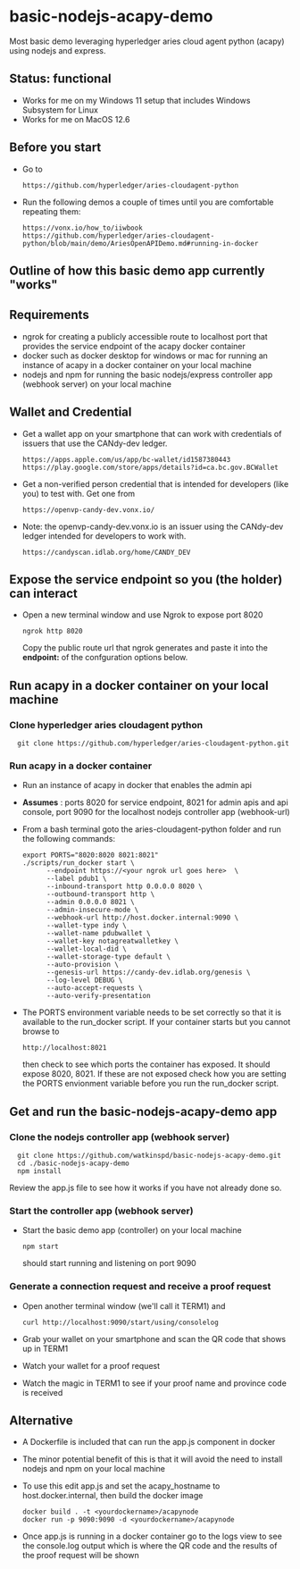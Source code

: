 
# basic-nodejs-acapy-demo

  Most basic demo leveraging hyperledger aries cloud agent python (acapy) using nodejs and express.

## Status: functional

- Works for me on my Windows 11 setup that includes Windows Subsystem for Linux
- Works for me on MacOS 12.6

## Before you start

- Go to

      https://github.com/hyperledger/aries-cloudagent-python

- Run the following demos a couple of times until you are comfortable repeating them:

      https://vonx.io/how_to/iiwbook
      https://github.com/hyperledger/aries-cloudagent-python/blob/main/demo/AriesOpenAPIDemo.md#running-in-docker

## Outline of how this basic demo app currently "works"

## Requirements

- ngrok for creating a publicly accessible route to localhost port that provides the service endpoint of the acapy docker container
- docker such as docker desktop for windows or mac for running an instance of acapy in a docker container on your local machine
- nodejs and npm for running the basic nodejs/express controller app (webhook server) on your local machine

## Wallet and Credential

- Get a wallet app on your smartphone that can work with credentials of issuers that use the CANdy-dev ledger.

      https://apps.apple.com/us/app/bc-wallet/id1587380443
      https://play.google.com/store/apps/details?id=ca.bc.gov.BCWallet

- Get a non-verified person credential that is intended for developers (like you) to test with. Get one from

      https://openvp-candy-dev.vonx.io/

- Note: the openvp-candy-dev.vonx.io is an issuer using the CANdy-dev ledger intended for developers to work with.

      https://candyscan.idlab.org/home/CANDY_DEV

## Expose the service endpoint so you (the holder) can interact

- Open a new terminal window and use Ngrok to expose port 8020

      ngrok http 8020

  Copy the public route url that ngrok generates and paste it into the **endpoint:** of the confguration options below.

## Run acapy in a docker container on your local machine

### Clone hyperledger aries cloudagent python

      git clone https://github.com/hyperledger/aries-cloudagent-python.git

### Run acapy in a docker container

- Run an instance of acapy in docker that enables the admin api
- **Assumes** : ports 8020 for service endpoint, 8021 for admin apis and api console, port 9090 for the localhost nodejs controller app (webhook-url)

- From a bash terminal goto the aries-cloudagent-python folder and run the following commands:

      export PORTS="8020:8020 8021:8021"
      ./scripts/run_docker start \
            --endpoint https://<your ngrok url goes here>  \
            --label pdub1 \
            --inbound-transport http 0.0.0.0 8020 \
            --outbound-transport http \
            --admin 0.0.0.0 8021 \
            --admin-insecure-mode \
            --webhook-url http://host.docker.internal:9090 \
            --wallet-type indy \
            --wallet-name pdubwallet \
            --wallet-key notagreatwalletkey \
            --wallet-local-did \
            --wallet-storage-type default \
            --auto-provision \
            --genesis-url https://candy-dev.idlab.org/genesis \
            --log-level DEBUG \
            --auto-accept-requests \
            --auto-verify-presentation

- The PORTS environment variable needs to be set correctly so that it is available to the run_docker script. If your container starts but you cannot browse to

      http://localhost:8021

  then check to see which ports the container has exposed. It should expose 8020, 8021. If these are not exposed check how you are setting the PORTS envionment variable before you run the run_docker script.

## Get and run the basic-nodejs-acapy-demo app

### Clone the nodejs controller app (webhook server)

      git clone https://github.com/watkinspd/basic-nodejs-acapy-demo.git
      cd ./basic-nodejs-acapy-demo
      npm install
  Review the app.js file to see how it works if you have not already done so.

### Start the controller app (webhook server)

- Start the basic demo app (controller) on your local machine

      npm start
  should start running and listening on port 9090

### Generate a connection request and receive a proof request

- Open another terminal window (we'll call it TERM1) and

      curl http://localhost:9090/start/using/consolelog

- Grab your wallet on your smartphone and scan the QR code that shows up in TERM1
- Watch your wallet for a proof request
- Watch the magic in TERM1 to see if your proof name and province code is received

## Alternative

- A Dockerfile is included that can run the app.js component in docker
- The minor potential benefit of this is that it will avoid the need to install nodejs and npm on your local machine
- To use this edit app.js and set the acapy_hostname to host.docker.internal, then build the docker image

      docker build . -t <yourdockername>/acapynode
      docker run -p 9090:9090 -d <yourdockername>/acapynode

- Once app.js is running in a docker container go to the logs view to see the console.log output which is where the QR code and the results of the proof request will be shown
